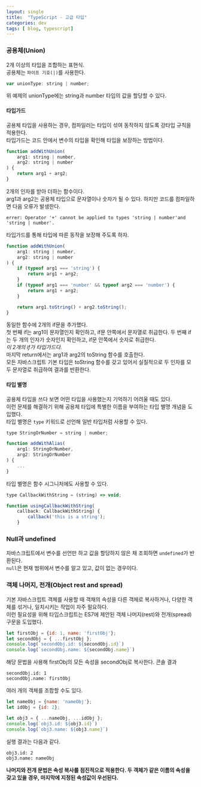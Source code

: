 ```yaml
---
layout: single
title:  "TypeScript - 고급 타입"
categories: dev
tags: [ blog, typescript]
---
```


### 공용체(Union)
2개 이상의 타입을 조합하는 표현식.  
공용체는 `파이프 기호(|)`를 사용한다.  
```javascript
var unionType: string | number;
```
위 예제의 unionType에는 string과 number 타입의 값을 할당할 수 있다.

#### 타입가드
공용체 타입을 사용하는 경우, 컴파일러는 타입이 섞여 동작하지 않도록 강타입 규칙을 적용한다.  
타입가드는 코드 안에서 변수의 타입을 확인해 타입을 보장하는 방법이다.
```javascript
function addWithUnion(
    arg1: string | number,
    arg2: string | number
) {
    return arg1 + arg2;
}
```
2개의 인자를 받아 더하는 함수이다.  
arg1과 arg2는 공용체 타입으로 문자열이나 숫자가 될 수 있다. 하지만 코드를 컴파일하면 다음 오류가 발생한다.
```
errer: Operator '+' cannot be applied to types 'string | number'and 'string | number'.
```

타입가드를 통해 타입에 따른 동작을 보장해 주도록 하자.
```javascript
function addWithUnion(
    arg1: string | number,
    arg2: string | number
) {
    if (typeof arg1 === 'string') {
        return arg1 + arg2;
    }
    if (typeof arg1 === 'number' && typeof arg2 === 'number') {
        return arg1 + arg2;
    }

    return arg1.toString() + arg2.toString();
}
```
동일한 함수에 2개의 if문을 추가했다.  
첫 번째 if는 arg1이 문자열인지 확인하고, if문 안쪽에서 문자열로 취급한다. 두 번째 if는 두 개의 인자가 숫자인지 확인하고, if문 안쪽에서 숫자로 취급한다.  
_이 2개의 if가 타입가드다._  
마지막 return에서는 arg1과 arg2의 toString 함수를 호출한다.  
모든 자바스크립트 기본 타입은 toString 함수를 갖고 있어서 실질적으로 두 인자를 모두 문자열로 취급하여 결과를 반환한다.


#### 타입 별명
공용체 타입을 쓰다 보면 어떤 타입을 사용했는지 기억하기 어려울 때도 있다.  
이런 문제를 해결하기 위해 공용체 타입에 특별한 이름을 부여하는 타입 별명 개념을 도입했다.  
타입 별명은 `type` 키워드로 선언해 일반 타입처럼 사용할 수 있다.
```javascript
type StringOrNumber = string | number;

function addWithAlias(
    arg1: StringOrNumber,
    arg2: StringOrNumber
) {
    ...
}
```
타입 별명은 함수 시그니처에도 사용할 수 있다.
```javascript
type CallbackWithString = (string) => void;

function usingCallbackWithString(
    callback: CallbackWithString) {
        callback('this is a string');
    }
```


### Null과 undefined
자바스크립트에서 변수를 선언만 하고 값을 할당하지 않은 채 조회하면 `undefined`가 반환된다.  
`null`은 현재 범위에서 변수를 알고 있고, 값이 없는 경우이다.

### 객체 나머지, 전개(Object rest and spread)
기본 자바스크립트 객체를 사용할 때 객채의 속성을 다른 객체로 복사하거나, 다양한 객체를 섞거나, 일치시키는 작업이 자주 필요하다.  
이런 필요성을 위해 타입스크립트는 ES7에 제안된 객체 나머지(rest)와 전개(spread) 구문을 도입했다.  
```javascript
let firstObj = {id: 1, name: 'firstObj'};
let secondObj = { ...firstObj };
console.log(`secondObj.id: ${secondObj.id}`)
console.log(`secondObj.name: ${secondObj.name}`)
```
해당 문법을 사용해 firstObj의 모든 속성을 secondObj로 복사한다.
콘솔 결과
```
secondObj.id: 1
secondObj.name: firstObj
```
여러 개의 객체를 조합할 수도 있다.
```javascript
let nameObj = {name: 'nameObj'};
let idObj = {id: 2};

let obj3 = { ...nameObj, ...idObj };
console.log(`obj3.id: ${obj3.id}`)
console.log(`obj3.name: ${obj3.name}`)
```
실행 결과는 다음과 같다.
```
obj3.id: 2
obj3.name: nameObj
```
**나머지와 전개 문법은 속성 복사를 점진적으로 적용한다.  두 객체가 같은 이름의 속성을 갖고 있을 경우, 마지막에 지정된 속성값이 우선된다.**
